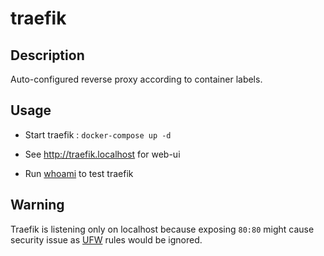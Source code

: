 # traefik

## Description

Auto-configured reverse proxy according to container labels.

## Usage

* Start traefik : `docker-compose up -d`

* See http://traefik.localhost for web-ui

* Run [whoami](../whoami/README.md) to test traefik

## Warning

Traefik is listening only on localhost because exposing `80:80` might cause security issue as [UFW](https://help.ubuntu.com/community/UFW) rules would be ignored.

